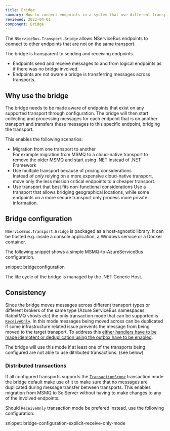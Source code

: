 ```yaml
---
title: Bridge
summary: How to connect endpoints in a system that use different transports
reviewed: 2022-04-01
component: Bridge
---
```


The `NServiceBus.Transport.Bridge` allows NServiceBus endpoints to connect to other endpoints that are not on the same transport.

The bridge is transparent to sending and receiving endpoints.

- Endpoints send and receive messages to and from logical endpoints as if there was no bridge involved.
- Endpoints are not aware a bridge is transferring messages across transports.

## Why use the bridge

The bridge needs to be made aware of endpoints that exist on any supported transport through configuration. The bridge will then start collecting and processing messages for each endpoint that is on another transport and transfers these messages to this specific endpoint, bridging the transport.

This enables the following scenarios:

- Migration from one transport to another  
  For example migration from MSMQ to a cloud-native transport to remove the older MSMQ and start using .NET instead of .NET Framework
- Use multiple transport because of pricing considerations  
  Instead of *only* relying on a more expensive cloud-native transport, move only the less mission critical endpoints to a cheaper transport.
- Use transport that best fits non-functional considerations
  Use a transport that allows bridging geographical locations, while some endpoints on a more secure transport only process more private information.

## Bridge configuration

`NServiceBus.Transport.Bridge` is packaged as a host-agnostic library. It can be hosted e.g. inside a console application, a Windows service or a Docker container.

The following snippet shows a simple MSMQ-to-AzureServiceBus configuration.

snippet: bridgeconfiguration

The life cycle of the bridge is managed by the .NET Generic Host.

## Consistency

Since the bridge moves messages across different transport types or different brokers of the same type (Azure ServiceBus namespaces, RabbitMQ vhosts etc) the only transaction mode that can be supported is [`ReceiveOnly`](/transports/transactions.md#transactions-transport-transaction-receive-only). In this mode messages being moved across can be duplicated if some infrastructure related issue prevents the message from being moved to the target transport. To address this [either handlers have to be made idemotent or deduplication using the outbox have to be enabled](/transports/transactions.md#transactions-transport-transaction-receive-only-consistency-guarantees).

The bridge will use this mode if at least one of the transports being configured are not able to use ditributed transactions. (see below)

### Distributed transactions

If all configured transports supports the [`TransactionScope`](/transports/transactions.md#transactions-transaction-scope-distributed-transaction) transaction mode the bridge default make use of it to make sure that no messages are duplicated during message transfer between transports. This enables migration from MSMQ to SqlServer without having to make changes to any of the involved endpoints.

Should `ReceiveOnly` transaction mode be prefered instead, use the following configuration:

snippet: bridge-configuration-explicit-receive-only-mode